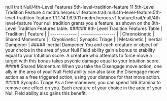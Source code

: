 <ability>
  <metadata>
    <class>null</class>
    <feature_type>trait</feature_type>
    <file_dpath>Null/4th-Level Features</file_dpath>
    <item_id>5th-level-tradition-feature</item_id>
    <item_index>11</item_index>
    <item_name>5th-Level Tradition Feature</item_name>
    <level>4</level>
    <scc>mcdm.heroes.v1:feature.trait.null.4th-level-feature:5th-level-tradition-feature</scc>
    <scdc>1.1.1:14.1.6.9:11</scdc>
    <source>mcdm.heroes.v1</source>
    <type>feature/trait/null/4th-level-feature</type>
  </metadata>
  <effects>
    <effect type="mundane">Your null tradition grants you a feature, as shown on the 8th-Level Tradition Features table.
###### 8th-Level Tradition Features Table
| Tradition     | Feature           |
| ------------- | ----------------- |
| Chronokinetic | Shared Momentum   |
| Cryokinetic   | Synaptic Triage   |
| Metakinetic   | Inertial Dampener |
##### Inertial Dampener
You and each creature or object of your choice in the area of your Null Field ability gain a bonus to stability equal to your Intuition score. A creature who attempts to force move a target with this bonus takes psychic damage equal to your Intuition score.
##### Shared Momentum
When you take the Disengage move action, one ally in the area of your Null Field ability can also take the Disengage move action as a free triggered action, using your distance for that move action.
##### Synaptic Triage
As a free maneuver, you can spend 1d6 Stamina to remove one effect on you. Each creature of your choice in the area of your Null Field ability also gains this benefit.</effect>
  </effects>
</ability>
